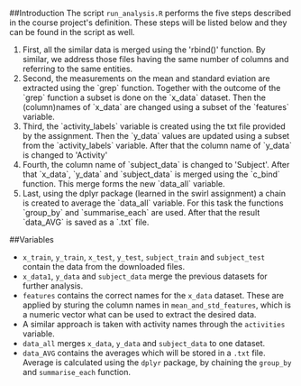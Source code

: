 ##Introduction
The script `run_analysis.R` performs the five steps described in the course project's definition. These steps will be listed
below and they can be found in the script as well.

<ol>
<li>First, all the similar data is merged using the 'rbind()' function. By similar, we address those files having the same number
of columns and referring to the same entities.</li>
<li>Second, the measurements on the mean and standard eviation are extracted using the `grep` function. Together with the outcome of the
`grep` function a subset is done on the `x_data` dataset. Then the (column)names of `x_data` are changed using a subset of the `features` variable.</li>
<li>Third, the `activity_labels` variable is created using the txt file provided by the assignment. Then the `y_data` values are updated using a subset from the
`activity_labels` variable. After that the column name of `y_data` is changed to 'Activity' </li>
<li>Fourth, the column name of `subject_data` is changed to 'Subject'. After that `x_data`, `y_data` and `subject_data` is merged using the `c_bind` function. This merge forms
the new `data_all` variable.</li>
<li>Last, using the dplyr package (learned in the swirl assignment) a chain is created to average the `data_all` variable. For this task the functions `group_by` and `summarise_each` are used. After that the
result `data_AVG` is saved as a `.txt` file.</li>
</ol>

##Variables
- `x_train`, `y_train`, `x_test`, `y_test`, `subject_train` and `subject_test` contain the data from the downloaded files.
- `x_data1`, `y_data` and `subject_data` merge the previous datasets for further analysis.
- `features` contains the correct names for the `x_data` dataset. These are applied by sturing the column names in `mean_and_std_features`, which is a numeric vector what can be used to extract the desired data.
- A similar approach is taken with activity names through the `activities` variable.
- `data_all` merges `x_data`, `y_data` and `subject_data` to one dataset.
- `data_AVG` contains the averages which will be stored in a `.txt` file. Average is calculated using the `dplyr` package, by chaining the `group_by` and `summarise_each` function.
